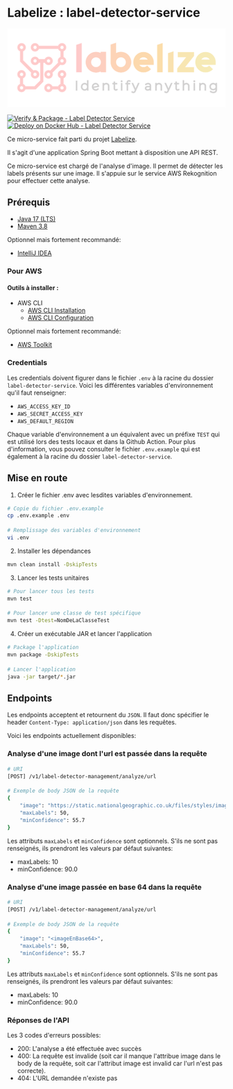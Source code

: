 # Labelize : label-detector-service

<div align="center">
  <img src="https://github.com/AMT-TEAM07/Labelize/raw/main/docs/labelize-logo.svg" \>
</div>

[![Verify & Package - Label Detector Service](https://github.com/AMT-TEAM07/Labelize/actions/workflows/label-detector-verify.yml/badge.svg)](https://github.com/AMT-TEAM07/Labelize/actions/workflows/label-detector-verify.yml) [![Deploy on Docker Hub - Label Detector Service](https://github.com/AMT-TEAM07/Labelize/actions/workflows/label-detector-deploy.yml/badge.svg)](https://github.com/AMT-TEAM07/Labelize/actions/workflows/label-detector-deploy.yml)

Ce micro-service fait parti du projet [Labelize](https://github.com/AMT-TEAM07/Labelize).

Il s'agit d'une application Spring Boot mettant à disposition une API REST.

Ce micro-service est chargé de l'analyse d'image. Il permet de détecter les labels présents sur une image. Il s'appuie sur le service AWS Rekognition pour effectuer cette analyse.

## Prérequis

- [Java 17 (LTS)](https://adoptium.net/temurin/releases)
- [Maven 3.8](https://maven.apache.org/download.cgi)

Optionnel mais fortement recommandé:

- [IntelliJ IDEA](https://www.jetbrains.com/fr-fr/idea/download/#section=windows)

### Pour AWS

#### Outils à installer :

- AWS CLI
  - [AWS CLI Installation](https://docs.aws.amazon.com/cli/latest/userguide/getting-started-install.html)
  - [AWS CLI Configuration](https://docs.aws.amazon.com/cli/latest/userguide/getting-started-quickstart.html)

Optionnel mais fortement recommandé:

- [AWS Toolkit](https://docs.aws.amazon.com/toolkit-for-jetbrains/latest/userguide/welcome.html)

### Credentials

Les credentials doivent figurer dans le fichier `.env` à la racine du dossier `label-detector-service`. Voici les différentes variables d'environnement qu'il faut renseigner:

- `AWS_ACCESS_KEY_ID`
- `AWS_SECRET_ACCESS_KEY`
- `AWS_DEFAULT_REGION`

Chaque variable d'environnement a un équivalent avec un préfixe `TEST` qui est utilisé lors des tests locaux et dans la Github Action. Pour plus d'information, vous pouvez consulter le fichier `.env.example` qui est également à la racine du dossier `label-detector-service`.

## Mise en route

1. Créer le fichier .env avec lesdites variables d'environnement.

```bash
# Copie du fichier .env.example
cp .env.example .env

# Remplissage des variables d'environnement
vi .env
```

2. Installer les dépendances

```bash
mvn clean install -DskipTests
```

3. Lancer les tests unitaires

```bash
# Pour lancer tous les tests
mvn test

# Pour lancer une classe de test spécifique
mvn test -Dtest=NomDeLaClasseTest
```

4. Créer un exécutable JAR et lancer l'application

```bash
# Package l'application
mvn package -DskipTests

# Lancer l'application
java -jar target/*.jar
```

## Endpoints

Les endpoints acceptent et retournent du `JSON`. Il faut donc spécifier le header `Content-Type: application/json` dans les requêtes.

Voici les endpoints actuellement disponibles:

### Analyse d'une image dont l'url est passée dans la requête

```bash
# URI
[POST] /v1/label-detector-management/analyze/url

# Exemple de body JSON de la requête
{
    "image": "https://static.nationalgeographic.co.uk/files/styles/image_3200/public/ngts_web_st_insideguide_lausanne_14_hr.jpg",
    "maxLabels": 50,
    "minConfidence": 55.7
}
```

Les attributs `maxLabels` et `minConfidence` sont optionnels. S'ils ne sont pas renseignés, ils prendront les valeurs par défaut suivantes:

- maxLabels: 10
- minConfidence: 90.0

### Analyse d'une image passée en base 64 dans la requête

```bash
# URI
[POST] /v1/label-detector-management/analyze/url

# Exemple de body JSON de la requête
{
    "image": "<imageEnBase64>",
    "maxLabels": 50,
    "minConfidence": 55.7
}
```

Les attributs `maxLabels` et `minConfidence` sont optionnels. S'ils ne sont pas renseignés, ils prendront les valeurs par défaut suivantes:

- maxLabels: 10
- minConfidence: 90.0

### Réponses de l'API

Les 3 codes d'erreurs possibles:

- 200: L'analyse a été effectuée avec succès
- 400: La requête est invalide (soit car il manque l'attribue image dans le body de la requête, soit car l'attribut image est invalid car l'url n'est pas correcte).
- 404: L'URL demandée n'existe pas
